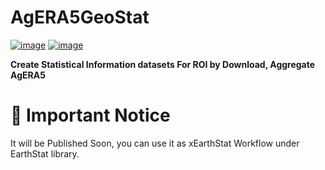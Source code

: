 # AgERA5GeoStat


[![image](https://img.shields.io/pypi/v/agera5geostat.svg)](https://pypi.python.org/pypi/agera5geostat)
[![image](https://img.shields.io/conda/vn/conda-forge/agera5geostat.svg)](https://anaconda.org/conda-forge/agera5geostat)


**Create Statistical Information datasets For ROI by Download, Aggregate AgERA5**


# 🛑 Important Notice
It will be Published Soon, you can use it as xEarthStat Workflow under EarthStat library.
